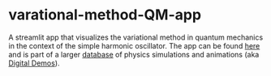 # varational-method-QM-app
A streamlit app that visualizes the variational method in quantum mechanics in the context of the simple harmonic oscillator. The app can be found [here](https://variational-method-qm-app.streamlit.app/) and is part of a larger [database](https://physicsdemos.web.rug.nl/digital-demos/quantum-physics-dd/variational-method-in-quantum-mechanics/) of physics simulations and animations (aka [Digital Demos](https://physicsdemos.web.rug.nl/digital-demos/)). 


